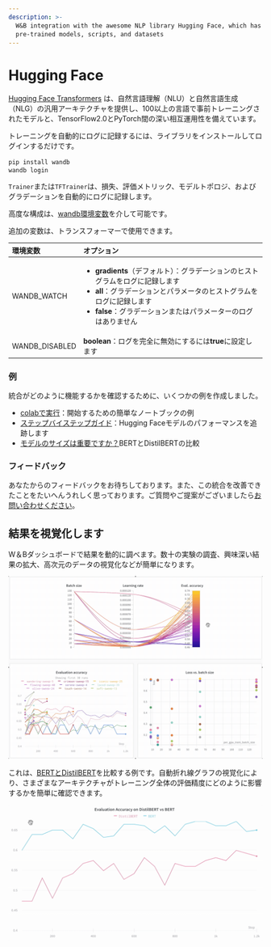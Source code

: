 ```yaml
---
description: >-
  W&B integration with the awesome NLP library Hugging Face, which has
  pre-trained models, scripts, and datasets
---
```


# Hugging Face

[Hugging Face Transformers](https://huggingface.co/transformers/) は、自然言語理解（NLU）と自然言語生成（NLG）の汎用アーキテクチャを提供し、100以上の言語で事前トレーニングされたモデルと、TensorFlow2.0とPyTorch間の深い相互運用性を備えています。

 トレーニングを自動的にログに記録するには、ライブラリをインストールしてログインするだけです。

```text
pip install wandb
wandb login
```

`Trainer`または`TFTrainer`は、損失、評価メトリック、モデルトポロジ、およびグラデーションを自動的にログに記録します。

 高度な構成は、[wandb環境変数](https://docs.wandb.com/library/environment-variables)を介して可能です。

 追加の変数は、トランスフォーマーで使用できます。

<table>
  <thead>
    <tr>
      <th style="text-align:left">&#x74B0;&#x5883;&#x5909;&#x6570;</th>
      <th style="text-align:left">&#x30AA;&#x30D7;&#x30B7;&#x30E7;&#x30F3;</th>
    </tr>
  </thead>
  <tbody>
    <tr>
      <td style="text-align:left">WANDB_WATCH</td>
      <td style="text-align:left">
        <ul>
          <li> <b>gradients</b>&#xFF08;&#x30C7;&#x30D5;&#x30A9;&#x30EB;&#x30C8;&#xFF09;&#xFF1A;&#x30B0;&#x30E9;&#x30C7;&#x30FC;&#x30B7;&#x30E7;&#x30F3;&#x306E;&#x30D2;&#x30B9;&#x30C8;&#x30B0;&#x30E9;&#x30E0;&#x3092;&#x30ED;&#x30B0;&#x306B;&#x8A18;&#x9332;&#x3057;&#x307E;&#x3059;</li>
          <li> <b>all</b>&#xFF1A;&#x30B0;&#x30E9;&#x30C7;&#x30FC;&#x30B7;&#x30E7;&#x30F3;&#x3068;&#x30D1;&#x30E9;&#x30E1;&#x30FC;&#x30BF;&#x306E;&#x30D2;&#x30B9;&#x30C8;&#x30B0;&#x30E9;&#x30E0;&#x3092;&#x30ED;&#x30B0;&#x306B;&#x8A18;&#x9332;&#x3057;&#x307E;&#x3059;</li>
          <li><b>false</b>&#xFF1A;&#x30B0;&#x30E9;&#x30C7;&#x30FC;&#x30B7;&#x30E7;&#x30F3;&#x307E;&#x305F;&#x306F;&#x30D1;&#x30E9;&#x30E1;&#x30FC;&#x30BF;&#x30FC;&#x306E;&#x30ED;&#x30B0;&#x306F;&#x3042;&#x308A;&#x307E;&#x305B;&#x3093;</li>
        </ul>
      </td>
    </tr>
    <tr>
      <td style="text-align:left">WANDB_DISABLED</td>
      <td style="text-align:left"> <b>boolean</b>&#xFF1A;&#x30ED;&#x30B0;&#x3092;&#x5B8C;&#x5168;&#x306B;&#x7121;&#x52B9;&#x306B;&#x3059;&#x308B;&#x306B;&#x306F;<b>true</b>&#x306B;&#x8A2D;&#x5B9A;&#x3057;&#x307E;&#x3059;</td>
    </tr>
  </tbody>
</table>

###  **例**

 統合がどのように機能するかを確認するために、いくつかの例を作成しました。

*  [colabで実行](https://colab.research.google.com/drive/1NEiqNPhiouu2pPwDAVeFoN4-vTYMz9F8?usp=sharing)：開始するための簡単なノートブックの例
*  [ステップバイステップガイド](https://app.wandb.ai/jxmorris12/huggingface-demo/reports/A-Step-by-Step-Guide-to-Tracking-Hugging-Face-Model-Performance--VmlldzoxMDE2MTU)：Hugging Faceモデルのパフォーマンスを追跡します
*  [モデルのサイズは重要ですか？](https://wandb.ai/jack-morris/david-vs-goliath/reports/Does-model-size-matter%3F-A-comparison-of-BERT-and-DistilBERT--VmlldzoxMDUxNzU)BERTとDistilBERTの比較

###  **フィードバック**

 あなたからのフィードバックをお待ちしております。また、この統合を改善できたことをたいへんうれしく思っております。ご質問やご提案がございましたら[お問い合わせください](https://app.gitbook.com/@weights-and-biases/s/docs/~/drafts/-MN_4xmW6jcYndpU_n9G/v/japanese/company/getting-help)。

## **結果を視覚化します**

W＆Bダッシュボードで結果を動的に調べます。数十の実験の調査、興味深い結果の拡大、高次元のデータの視覚化などが簡単になります。  


![](../.gitbook/assets/hf-gif-15%20%282%29%20%282%29%20%283%29%20%283%29%20%283%29.gif)

 これは、[BERTとDistilBERT](https://wandb.ai/jack-morris/david-vs-goliath/reports/Does-model-size-matter%3F-Comparing-BERT-and-DistilBERT-using-Sweeps--VmlldzoxMDUxNzU)を比較する例です。自動折れ線グラフの視覚化により、さまざまなアーキテクチャがトレーニング全体の評価精度にどのように影響するかを簡単に確認できます。

![](../.gitbook/assets/gif-for-comparing-bert.gif)

